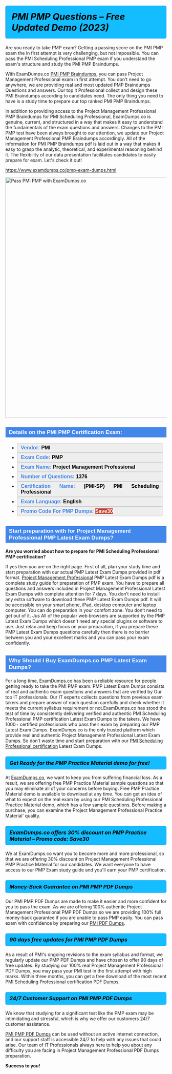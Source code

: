 <h1>                <strong><span style="display: block; color: #000000; background: #14BDFF; border: 0.5px solid #AED6F1; border-left: 3px solid #3498DB; padding: .6em; border-radius: 6px;">                     <em>PMI PMP Questions – Free Updated Demo (2023)</em>                </span></strong>            </h1>                                    <p>Are you ready to take PMP exam? Getting a passing score on the PMI PMP exam the in first attempt is very challenging, but not impossible.             You can pass the PMI Scheduling Professional PMP exam if you understand the exam's structure and study the PMI PMP <span class="exam_variation">Braindumps</span>.</p>                        <p>With ExamDumps.co <a href="https://www.examdumps.co/pmp-exam-dumps.html">PMI PMP <span class="exam_variation">Braindumps</span></a>, you can pass Project Management Professional exam in first attempt. You don’t need to go anywhere,             we are providing real and most updated PMP <span class="exam_variation">Braindumps</span> Questions and answers. Our top it Professional collect and design these PMI <span class="exam_variation">Braindumps</span> according             to candidates need. The only thing you need to have is a study time to prepare our top ranked PMI PMP <span class="exam_variation">Braindumps</span>.</p>                        <p>In addition to providing access to the Project Management Professional PMP <span class="exam_variation">Braindumps</span> for PMI Scheduling Professional, ExamDumps.co is genuine,             current, and structured in a way that makes it easy to understand the fundamentals of the exam questions and answers. Changes to the PMI PMP test have             been always brought to our attention, we update our Project Management Professional PMP <span class="exam_variation">Braindumps</span> accordingly. All of the information for             PMI PMP <span class="exam_variation">Braindumps</span> pdf is laid out in a way that makes it easy to grasp the analytic, theoretical, and experimental reasoning behind it.             The flexibility of our data presentation facilitates candidates to easily prepare for exam. Let's check it out!</p>                        <p><a href="https://www.examdumps.co/pmp-exam-dumps.html">https://www.examdumps.co/pmp-exam-dumps.html</a></p>                        <p><a href="https://www.examdumps.co/"><img src="https://www.examdumps.co//images/banners/big-sale-20-percent-discount-offer-examdumps.jpg" class="postImage" alt="Pass PMI PMP with ExamDumps.co" width="750"></a></p>                                        <h2 style="background: #4287ec; border: 1px solid #cccccc; padding: 5px 10px;">                <span style="color: #ffffff;">                    <span style="font-size: 11pt;">                        <span style="line-height: normal;">                            <span style="font-family: Calibri,sans-serif;">                                <strong>                                    <span style="font-size: 13.0pt;">Details on the PMI PMP Certification Exam:</span>                                </strong>                            </span>                        </span>                    </span>                </span>            </h2>                        <ul>                <li style="margin: 0cm 10pt;">                <div style="background: #eee; border: 1px solid #cccccc; padding: 5px 10px; text-align: justify;"><span style="font-size: 11pt;"><span style="line-height: normal;"><span style="tab-stops: list 36.0pt;"><span style="font-family: Calibri,sans-serif;"><strong><span style="font-size: 12.0pt;">                    <span style="color: #4287ec;">Vendor:</span> <span style="color: #000;">PMI</span>                    </span></strong></span></span></span></span></div>                </li>                <li style="margin: 0cm 10pt;">                <div style="background: #eee; border: 1px solid #cccccc; padding: 5px 10px; text-align: justify;"><span style="font-size: 11pt;"><span style="line-height: normal;"><span style="tab-stops: list 36.0pt;"><span style="font-family: Calibri,sans-serif;"><strong><span style="font-size: 12.0pt;">                    <span style="color: #4287ec;">Exam Code:</span> <span style="color: #000;">PMP</span>                    </span></strong></span></span></span></span></div>                </li>                <li style="margin: 0cm 10pt;">                <div style="background: #eee; border: 1px solid #cccccc; padding: 5px 10px; text-align: justify;"><span style="font-size: 11pt;"><span style="line-height: normal;"><span style="tab-stops: list 36.0pt;"><span style="font-family: Calibri,sans-serif;"><strong><span style="font-size: 12.0pt;">                    <span style="color: #4287ec;">Exam Name:</span> <span style="color: #000;">Project Management Professional</span>                    </span></strong></span></span></span></span></div>                </li>                 <li style="margin: 0cm 10pt;">                <div style="background: #eee; border: 1px solid #cccccc; padding: 5px 10px;"><span style="font-size: 11pt;"><span style="line-height: normal;"><span style="tab-stops: list 36.0pt;"><span style="font-family: Calibri,sans-serif;"><strong><span style="font-size: 12.0pt;">                    <span style="color: #4287ec;">Number of Questions: </span><span style="color: #000;">1376</span>                    </span></strong></span></span></span></span></div>                </li>                <li style="margin: 0cm 10pt;">                <div style="background: #eee; border: 1px solid #cccccc; padding: 5px 10px; text-align: justify;"><span style="font-size: 11pt;"><span style="line-height: normal;"><span style="tab-stops: list 36.0pt;"><span style="font-family: Calibri,sans-serif;"><strong><span style="font-size: 12.0pt;">                    <span style="color: #4287ec;">Certification Name:</span> <span style="color: #000;">(PMI-SP) PMI Scheduling Professional</span>                    </span></strong></span></span></span></span></div>                </li>                <li style="margin: 0cm 10pt;">                <div style="background: #eee; border: 1px solid #cccccc; padding: 5px 10px; text-align: justify;"><span style="font-size: 11pt;"><span style="line-height: normal;"><span style="tab-stops: list 36.0pt;"><span style="font-family: Calibri,sans-serif;"><strong><span style="font-size: 12.0pt;">                    <span style="color: #4287ec;">Exam Language:</span> <span style="color: #000;">English</span>                    </span></strong></span></span></span></span></div>                </li>                <li style="margin: 0cm 10pt;">                <div style="background: #eee; border: 1px solid #cccccc; padding: 5px 10px;"><span style="font-size: 11pt;"><span style="line-height: normal;"><span style="tab-stops: list 36.0pt;"><span style="font-family: Calibri,sans-serif;"><strong><span style="font-size: 12.0pt;">                    <span style="color: #4287ec;">Promo Code For PMP Dumps: </span><span style="color: #fff;"><span style="background-color: #c0392b;">Save30</span>                    </span></span></strong></span></span></span></span></div>                </li>            </ul>                        <h2 style="background: #4287ec; border: 1px solid #cccccc; padding: 5px 10px;">                <span style="color: #ffffff;">                    <span style="font-size: 11pt;">                        <span style="line-height: normal;">                            <span style="font-family: Calibri,sans-serif;">                                <strong>                                    <span style="font-size: 13.0pt;">Start preparation with for Project Management Professional PMP <span class="exam_variation2">Latest Exam Dumps</span>?  </span>                                </strong>                            </span>                        </span>                    </span>                </span>            </h2>                        <p><strong>Are you worried about how to prepare for PMI Scheduling Professional PMP certification?</strong></p>                        <p>If yes then you are on the right page. First of all, plan your study time and start preparation with our actual PMP <span class="exam_variation2">Latest Exam Dumps</span> provided in pdf format.             <a href="https://www.examdumps.co/pmp-exam-dumps.html">Project Management Professional</a>  PMP <span class="exam_variation2">Latest Exam Dumps</span> pdf is a complete study guide for preparation of PMP exam. You have to prepare all questions and answers             included in Project Management Professional <span class="exam_variation2">Latest Exam Dumps</span> with complete attention for 7 days. You don’t need to install any extra software to download these             PMP <span class="exam_variation2">Latest Exam Dumps</span> pdf. It will be accessible on your smart phone, iPad, desktop computer and laptop computer. You can do preparation in your comfort zone.             You don’t need to get out of it. Jus All of the popular web browsers are supported by the PMP <span class="exam_variation2">Latest Exam Dumps</span> which doesn't need any special plugins or             software to use. Just relax and keep focus on your preparation, if you prepare these PMP <span class="exam_variation2">Latest Exam Dumps</span> questions carefully then there             is no barrier between you and your excellent marks and you can pass your exam confidently. </p>                        <h2 style="background: #4287ec; border: 1px solid #cccccc; padding: 5px 10px;">                <span style="color: #ffffff;">                    <span style="font-size: 11pt;">                        <span style="line-height: normal;">                            <span style="font-family: Calibri,sans-serif;">                                <strong>                                    <span style="font-size: 13.0pt;">Why Should I Buy ExamDumps.co PMP <span class="exam_variation2">Latest Exam Dumps</span>?</span>                                </strong>                            </span>                        </span>                    </span>                </span>            </h2>                        <p>For a long time, ExamDumps.co has been a reliable resource for people getting ready to take the PMI PMP exam. PMP <span class="exam_variation2">Latest Exam Dumps</span> consists of real and             authentic exam questions and answers that are verified by Our top IT professionals. Our IT experts collects questions from previous exam takers             and prepare answer of each question carefully and check whether it meets the current syllabus requirement or not.ExamDumps.co has stood the             test of time by consistently delivering verified and authentic PMI Scheduling Professional PMP certification <span class="exam_variation2">Latest Exam Dumps</span> to the takers.             We have 1000+ certified professionals who pass their exam by preparing our PMP <span class="exam_variation2">Latest Exam Dumps</span>. ExamDumps.co is the only trusted platform which             provide real and authentic Project Management Professional <span class="exam_variation2">Latest Exam Dumps</span>. So don’t waste time and start preparation with our             <a href="https://www.examdumps.co/pmi-sp-certification-exam-dumps.html">PMI Scheduling Professional certification</a> <span class="exam_variation2">Latest Exam Dumps</span>.</p>                        <h3>                <strong>                    <span style="display: block; color: #000000; background: #14BDFF; border: 0.5px solid #AED6F1; border-left: 3px solid #3498DB; padding: .6em; border-radius: 6px;">                        <em>Get Ready for the PMP <span class="exam_variation3">Practice Material</span> demo for free!</em>                    </span>                </strong>            </h3>                        <p>At <a href="https://www.examdumps.co/">ExamDumps.co</a>, we want to keep you from suffering financial loss. As a result, we are offering free PMP <span class="exam_variation3">Practice Material</span> sample questions so that you may             eliminate all of your concerns before buying.  Free PMP <span class="exam_variation3">Practice Material</span> demo is available to download at any time. You can get an idea of what to expect on             the real exam by using our PMI Scheduling Professional <span class="exam_variation3">Practice Material</span> demo, which has a few sample questions. Before making a purchase, you can examine             the Project Management Professional <span class="exam_variation3">Practice Material</span>' quality.</p>                        <h3>                <strong>                    <span style="display: block; color: #000000; background: #14BDFF; border: 0.5px solid #AED6F1; border-left: 3px solid #3498DB; padding: .6em; border-radius: 6px;">                        <em>ExamDumps.co offers 30% discount on PMP <span class="exam_variation3">Practice Material</span> – Promo code: Save30</em>                    </span>                </strong>            </h3>                        <p>We at ExamDumps.co want you to become more and more professional, so that we are offering 30% discount on Project Management Professional PMP <span class="exam_variation3">Practice Material</span> for our candidates.             We want everyone to have access to our PMP Exam study guide and you'll earn your PMP certification.</p>                        <h3>                <strong>                    <span style="display: block; color: #000000; background: #14BDFF; border: 0.5px solid #AED6F1; border-left: 3px solid #3498DB; padding: .6em; border-radius: 6px;">                        <em>Money-Back Guarantee on PMI PMP <span class="exam_variation4">PDF Dumps</span></em>                    </span>                </strong>            </h3>                        <p>Our PMI PMP <span class="exam_variation4">PDF Dumps</span> are made to make it easier and more confident for you to pass the exam. As we are offering 100% authentic             Project Management Professional PMP <span class="exam_variation4">PDF Dumps</span> so we are providing 100% full money-back guarantee if you are unable to pass PMP easily.             You can pass exam with confidence by preparing our <a href="https://www.examdumps.co/pmi-exam-dumps.html">PMI <span class="exam_variation4">PDF Dumps</span></a>.</p>                        <h3>                <strong>                    <span style="display: block; color: #000000; background: #14BDFF; border: 0.5px solid #AED6F1; border-left: 3px solid #3498DB; padding: .6em; border-radius: 6px;">                        <em>90 days free updates for PMI PMP <span class="exam_variation4">PDF Dumps</span></em>                    </span>                </strong>            </h3>                        <p>As a result of PMI's ongoing revisions to the exam syllabus and format, we regularly update our PMP <span class="exam_variation4">PDF Dumps</span> and have chosen to offer 90 days of free updates.             By studying our 100% real Project Management Professional <span class="exam_variation4">PDF Dumps</span>, you may pass your PMI test in the first attempt with high marks. Within three months,             you can get a free download of the most recent PMI Scheduling Professional certification <span class="exam_variation4">PDF Dumps</span>.</p>                        <h3>                <strong>                    <span style="display: block; color: #000000; background: #14BDFF; border: 0.5px solid #AED6F1; border-left: 3px solid #3498DB; padding: .6em; border-radius: 6px;">                        <em>24/7 Customer Support on PMI PMP <span class="exam_variation4">PDF Dumps</span></em>                    </span>                </strong>            </h3>                        <p>We know that studying for a significant test like the PMP exam may be intimidating and stressful, which is why we offer our customers 24/7 customer assistance. </p>                        <p><a href="https://www.examdumps.co/pmp-exam-dumps.html">PMI PMP <span class="exam_variation4">PDF Dumps</span></a> can be used without an active internet connection, and our support staff is accessible 24/7 to help with any issues that could arise.             Our team of IT Professionals always here to help you about any difficulty you are facing in Project Management Professional <span class="exam_variation4">PDF Dumps</span> preparation.</p>                        <p><strong>Success to you!</strong></p>        

